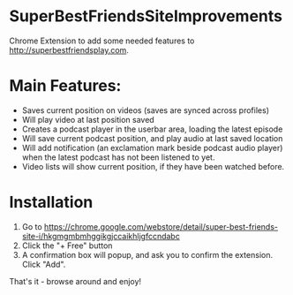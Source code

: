# SuperBestFriendsSiteImprovements
Chrome Extension to add some needed features to http://superbestfriendsplay.com.

# Main Features:
 - Saves current position on videos (saves are synced across profiles)
 - Will play video at last position saved
 - Creates a podcast player in the userbar area, loading the latest episode
 - Will save current podcast position, and play audio at last saved location
 - Will add notification (an exclamation mark beside podcast audio player) when the latest podcast has not been listened to yet.
 - Video lists will show current position, if they have been watched before.

# Installation

1. Go to https://chrome.google.com/webstore/detail/super-best-friends-site-i/hkgmgmbmhggikgjccaikhljgfccndabc
2. Click the "+ Free" button
3. A confirmation box will popup, and ask you to confirm the extension. Click "Add".

That's it - browse around and enjoy!